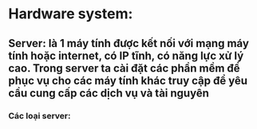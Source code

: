 # Hardware system:
## Server: là 1 máy tính được kết nối với mạng máy tính hoặc internet, có IP tĩnh, có năng lực xử lý cao. Trong server ta cài đặt các phần mềm để phục vụ cho các máy tính khác truy cập để yêu cầu cung cấp các dịch vụ và tài nguyên
### Các loại server: 
